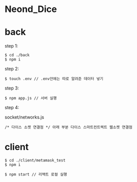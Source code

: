 # Neond_Dice

# back 
step 1:

    $ cd ./back
    $ npm i 

step 2: 

    $ touch .env // .env안에는 따로 알려준 데이터 넣기
    
step 3:

    $ npm app.js // 서버 실행
    
step 4:

socket/networks.js

    /* 다이스 소켓 연결점 */ 아래 부분 다이스 스마트컨트렉트 웹소켓 연결점
    
# client

    $ cd ./client/metamask_test
    $ npm i
    
    $ npm start // 리액트 로컬 실행
